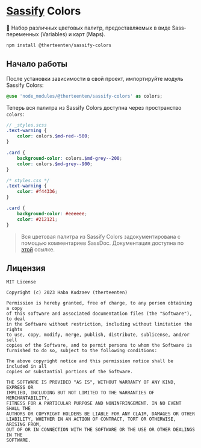 # [Sassify](https://github.com/therteenten/sassify) Colors
🎨 Набор различных цветовых палитр, предоставляемых в виде Sass-переменных (Variables) и карт (Maps).

```sh
npm install @therteenten/sassify-colors
```

## Начало работы
После установки зависимости в свой проект, импортируйте модуль Sassify Colors:

```scss
@use 'node_modules/@therteenten/sassify-colors' as colors;
```

Теперь вся палитра из Sassify Colors доступна через пространство `colors`:

```scss
// _styles.scss
.text-warning {
	color: colors.$md-red--500;
}

.card {
	background-color: colors.$md-grey--200;
	color: colors.$md-grey--900;
}
```

```css
/* styles.css */
.text-warning {
	color: #f44336;
}

.card {
	background-color: #eeeeee;
	color: #212121;
}
```

> Вся цветовая палитра из Sassify Colors задокументирована с помощью комментариев SassDoc. Документация доступна по [этой](https://therteenten.github.io/sassify-colors/) ссылке.

## Лицензия
```
MIT License

Copyright (c) 2023 Haba Kudzaev (therteenten)

Permission is hereby granted, free of charge, to any person obtaining a copy
of this software and associated documentation files (the "Software"), to deal
in the Software without restriction, including without limitation the rights
to use, copy, modify, merge, publish, distribute, sublicense, and/or sell
copies of the Software, and to permit persons to whom the Software is
furnished to do so, subject to the following conditions:

The above copyright notice and this permission notice shall be included in all
copies or substantial portions of the Software.

THE SOFTWARE IS PROVIDED "AS IS", WITHOUT WARRANTY OF ANY KIND, EXPRESS OR
IMPLIED, INCLUDING BUT NOT LIMITED TO THE WARRANTIES OF MERCHANTABILITY,
FITNESS FOR A PARTICULAR PURPOSE AND NONINFRINGEMENT. IN NO EVENT SHALL THE
AUTHORS OR COPYRIGHT HOLDERS BE LIABLE FOR ANY CLAIM, DAMAGES OR OTHER
LIABILITY, WHETHER IN AN ACTION OF CONTRACT, TORT OR OTHERWISE, ARISING FROM,
OUT OF OR IN CONNECTION WITH THE SOFTWARE OR THE USE OR OTHER DEALINGS IN THE
SOFTWARE.
```
